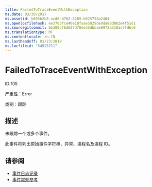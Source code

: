 ```yaml
---
title: FailedToTraceEventWithException
ms.date: 03/30/2017
ms.assetid: b605b2b8-acd6-4762-8269-b025758a2404
ms.openlocfilehash: ee3785fce40e18faaeb029de9da88d082e4f51d1
ms.sourcegitcommit: 6b308cf6d627d78ee36dbbae8972a310ac7fd6c8
ms.translationtype: MT
ms.contentlocale: zh-CN
ms.lasthandoff: 01/23/2019
ms.locfileid: "54525711"
---
```

# <a name="failedtotraceeventwithexception"></a>FailedToTraceEventWithException
ID:105  
  
 严重性：Error  
  
 类别：跟踪  
  
## <a name="description"></a>描述  
 未跟踪一个或多个事件。  
  
 此事件将列出原始事件字符串、异常、进程名及进程 ID。  
  
## <a name="see-also"></a>请参阅
- [事件日志记录](../../../../../docs/framework/wcf/diagnostics/event-logging/index.md)
- [事件常规参考](../../../../../docs/framework/wcf/diagnostics/event-logging/events-general-reference.md)
